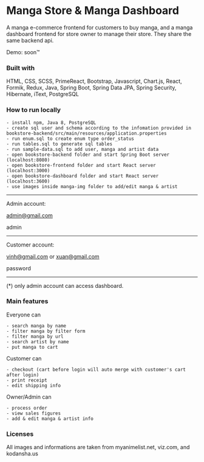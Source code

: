 # Manga Store & Manga Dashboard
A manga e-commerce frontend for customers to buy manga, and a manga dashboard frontend for store owner to manage their store. They share the same backend api.

Demo: soon™

### Built with
HTML, CSS, SCSS, PrimeReact, Bootstrap, Javascript, Chart.js, React, Formik, Redux, Java, Spring Boot, Spring Data JPA, Spring Security, Hibernate, iText, PostgreSQL

### How to run locally

    - install npm, Java 8, PostgreSQL
    - create sql user and schema according to the infomation provided in bookstore-backend/src/main/resources/application.properties
    - run enum.sql to create enum type order_status
    - run tables.sql to generate sql tables
    - run sample-data.sql to add user, manga and artist data
    - open bookstore-backend folder and start Spring Boot server (localhost:8080)
    - open bookstore-frontend folder and start React server (localhost:3000)
    - open bookstore-dashboard folder and start React server (localhost:3600)
    - use images inside manga-img folder to add/edit manga & artist

 ---
 
 Admin account:

 admin@gmail.com

 admin

---

 Customer account:

 vinh@gmail.com or xuan@gmail.com

 password

 ---

 (*) only admin account can access dashboard.   

### Main features
Everyone can

    - search manga by name
    - filter manga by filter form
    - filter manga by url
    - search artist by name
    - put manga to cart

Customer can

    - checkout (cart before login will auto merge with customer's cart after login)
    - print receipt
    - edit shipping info

Owner/Admin can

    - process order
    - view sales figures
    - add & edit manga & artist info

### Licenses
All images and informations are taken from myanimelist.net, viz.com, and kodansha.us 